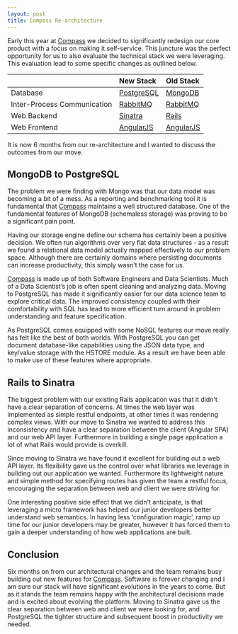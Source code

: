 ```yaml
---
layout: post
title: Compass Re-architecture
---
```


Early this year at [Compass](https://www.compass.co) we decided to significantly redesign our core product with a focus on making it self-service. This juncture was the perfect opportunity for us to also evaluate the technical stack we were leveraging. This evaluation lead to some specific changes as outlined below.

|                             | New Stack   | Old Stack  |
| --------------------------- | :----------- | :---------- |
| Database                    | [PostgreSQL](http://www.postgresql.org/)  | [MongoDB](https://www.mongodb.org/)    |
| Inter-Process Communication | [RabbitMQ](https://www.rabbitmq.com/)    | [RabbitMQ](https://www.rabbitmq.com/)   |
| Web Backend                 | [Sinatra](http://www.sinatrarb.com/)     | [Rails](http://rubyonrails.org/)      |
| Web Frontend                | [AngularJS](https://angularjs.org/)   | [AngularJS](https://angularjs.org/)  |


It is now 6 months from our re-architecture and I wanted to discuss the outcomes from our move.

## MongoDB to PostgreSQL
The problem we were finding with Mongo was that our data model was becoming a bit of a mess. As a reporting and benchmarking tool it is fundamental that [Compass](https://www.compass.co) maintains a well structured database. One of the fundamental features of MongoDB (schemaless storage) was proving to be a significant pain point.

Having our storage engine define our schema has certainly been a positive decision. We often run algorithms over very flat data structures - as a result we found a relational data model actually mapped effectively to our problem space. Although there are certainly domains where persisting documents can increase productivity, this simply wasn't the case for us.

[Compass](https://www.compass.co) is made up of both Software Engineers and Data Scientists. Much of a Data Scientist’s job is often spent cleaning and analyzing data. Moving to PostgreSQL has made it significantly easier for our data science team to explore critical data. The improved consistency coupled with their comfortability with SQL has lead to more efficient turn around in problem understanding and feature specification.

As PostgreSQL comes equipped with some NoSQL features our move really has felt like the best of both worlds. With PostgreSQL you can get document database-like capabilities using the JSON data type, and key/value storage with the HSTORE module. As a result we have been able to make use of these features where appropriate.

## Rails to Sinatra
The biggest problem with our existing Rails application was that it didn't have a clear separation of concerns. At times the web layer was implemented as simple restful endpoints, at other times it was rendering complex views. With our move to Sinatra we wanted to address this inconsistency and have a clear separation between the client (Angular SPA) and our web API layer. Furthermore in building a single page application a lot of what Rails would provide is overkill.

Since moving to Sinatra we have found it excellent for building out a web API layer. Its flexibility gave us the control over what libraries we leverage in building out our application we wanted. Furthermore its lightweight nature and simple method for specifying routes has given the team a restful focus, encouraging the separation between web and client we were striving for.

One interesting positive side effect that we didn't anticipate, is that leveraging a micro framework has helped our junior developers better understand web semantics. In having less ‘configuration magic’, ramp up time for our junior developers may be greater, however it has forced them to gain a deeper understanding of how web applications are built.

## Conclusion
Six months on from our architectural changes and the team remains busy building out new features for [Compass](https://www.compass.co). Software is forever changing and I am sure our stack will have significant evolutions in the years to come. But as it stands the team remains happy with the architectural decisions made and is excited about evolving the platform. Moving to Sinatra gave us the clear separation between web and client we were looking for, and PostgreSQL the tighter structure and subsequent boost in productivity we needed.
